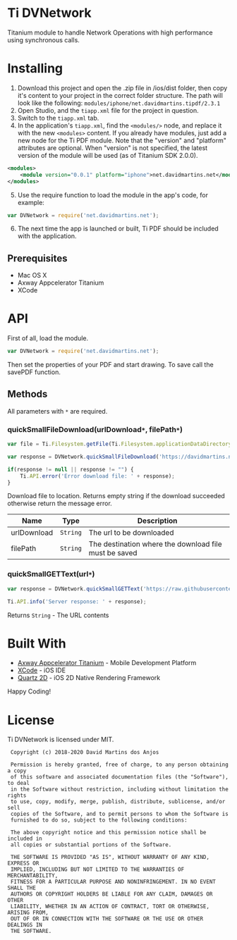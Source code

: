 # Ti DVNetwork

Titanium module to handle Network Operations with high performance using synchronous calls.

# Installing

1. Download this project and open the .zip file in /ios/dist folder, then copy it's content to your project in the correct folder structure. The path will look like the following: `modules/iphone/net.davidmartins.tipdf/2.3.1`
2. Open Studio, and the `tiapp.xml` file for the project in question.
3. Switch to the `tiapp.xml` tab.
4. In the application's `tiapp.xml`, find the `<modules/>` node, and replace it with the new `<modules>` content. If you already have modules, just add a new node for the Ti PDF module. Note that the "version" and "platform" attributes are optional. When "version" is not specified, the latest version of the module will be used (as of Titanium SDK 2.0.0).
```xml
<modules>
	<module version="0.0.1" platform="iphone">net.davidmartins.net</module>
</modules>
```
5. Use the require function to load the module in the app's code, for example:
```javascript
var DVNetwork = require('net.davidmartins.net');
```
6. The next time the app is launched or built, Ti PDF should be included with the application.

## Prerequisites

* Mac OS X
* Axway Appcelerator Titanium
* XCode

# API

First of all, load the module.

```javascript
var DVNetwork = require('net.davidmartins.net');
```

Then set the properties of your PDF and start drawing. To save call the savePDF function.

## Methods

All parameters with `*` are required.

### quickSmallFileDownload(urlDownload`*`, filePath`*`)
```javascript
var file = Ti.Filesystem.getFile(Ti.Filesystem.applicationDataDirectory, 'myfile.jpg');

var response = DVNetwork.quickSmallFileDownload('https://davidmartins.net/wp-content/themes/davidmartins/img/imageindex.jpg', file);

if(response != null || response != "") {
	Ti.API.error('Error download file: ' + response);
}
```
Download file to location. Returns empty string if the download succeeded otherwise return the message error.

| Name | Type | Description |
| --- |:---:| --- |
| urlDownload | `String` | The url to be downloaded |
| filePath | `String` | The destination where the download file must be saved |

### quickSmallGETText(url`*`)
```javascript
var response = DVNetwork.quickSmallGETText('https://raw.githubusercontent.com/DaveKun/TiDVNetwork/master/license.md');

Ti.API.info('Server response: ' + response);
```
Returns `String` - The URL contents

# Built With

* [Axway Appcelerator Titanium](https://www.appcelerator.com/) - Mobile Development Platform
* [XCode](https://developer.apple.com/xcode/) - iOS IDE
* [Quartz 2D](https://developer.apple.com/library/content/documentation/GraphicsImaging/Conceptual/drawingwithquartz2d/Introduction/Introduction.html) - iOS 2D Native Rendering Framework

Happy Coding!

# License

Ti DVNetwork is licensed under MIT.

```
 Copyright (c) 2018-2020 David Martins dos Anjos

 Permission is hereby granted, free of charge, to any person obtaining a copy
 of this software and associated documentation files (the "Software"), to deal
 in the Software without restriction, including without limitation the rights
 to use, copy, modify, merge, publish, distribute, sublicense, and/or sell
 copies of the Software, and to permit persons to whom the Software is
 furnished to do so, subject to the following conditions:

 The above copyright notice and this permission notice shall be included in
 all copies or substantial portions of the Software.

 THE SOFTWARE IS PROVIDED "AS IS", WITHOUT WARRANTY OF ANY KIND, EXPRESS OR
 IMPLIED, INCLUDING BUT NOT LIMITED TO THE WARRANTIES OF MERCHANTABILITY,
 FITNESS FOR A PARTICULAR PURPOSE AND NONINFRINGEMENT. IN NO EVENT SHALL THE
 AUTHORS OR COPYRIGHT HOLDERS BE LIABLE FOR ANY CLAIM, DAMAGES OR OTHER
 LIABILITY, WHETHER IN AN ACTION OF CONTRACT, TORT OR OTHERWISE, ARISING FROM,
 OUT OF OR IN CONNECTION WITH THE SOFTWARE OR THE USE OR OTHER DEALINGS IN
 THE SOFTWARE.
```
